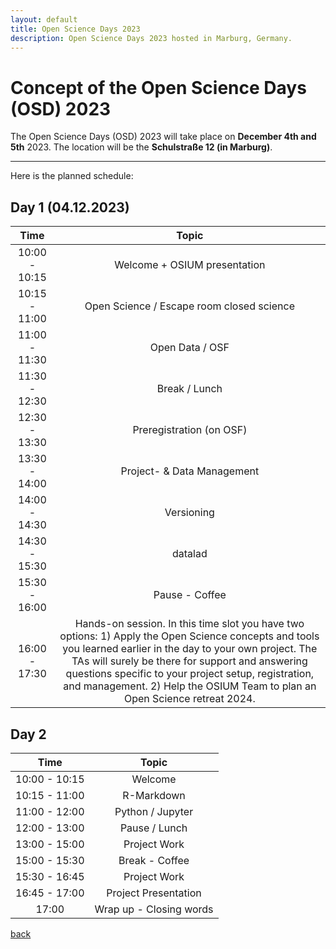 ```yaml
---
layout: default
title: Open Science Days 2023
description: Open Science Days 2023 hosted in Marburg, Germany.
---
```


# Concept of the Open Science Days (OSD) 2023

The Open Science Days (OSD) 2023 will take place on **December 4th and 5th** 2023. 
The location will be the **Schulstraße 12 (in Marburg)**. 

---

Here is the planned schedule:

## Day 1 (04.12.2023)

| Time | Topic | 
| :---:        |     :---:     |
| 10:00 - 10:15   | Welcome + OSIUM presentation    | 
| 10:15 - 11:00    | Open Science / Escape room closed science | 
| 11:00 - 11:30   | Open Data / OSF   | 
| 11:30 - 12:30  | Break / Lunch    | 
| 12:30 - 13:30  | Preregistration (on OSF)    | 
| 13:30 - 14:00   | Project- & Data Management    | 
| 14:00 - 14:30   | Versioning    | 
| 14:30 - 15:30  | datalad   | 
| 15:30 - 16:00  | Pause - Coffee  |
| 16:00 - 17:30 | Hands-on session. In this time slot you have two options: 1) Apply the Open Science concepts and tools you learned earlier in the day to your own project. The TAs will surely be there for support and answering questions specific to your project setup, registration, and management. 2) Help the OSIUM Team to plan an Open Science retreat 2024. |


## Day 2

| Time | Topic | 
| :---:        |     :---:     |
| 10:00 - 10:15   | Welcome   |
| 10:15 - 11:00    | R-Markdown       |
| 11:00 - 12:00   | Python / Jupyter |
| 12:00 - 13:00  | Pause / Lunch    |
| 13:00 - 15:00  | Project Work |
| 15:00 - 15:30  | Break - Coffee  |
| 15:30 - 16:45 | Project Work |
| 16:45 - 17:00 | Project Presentation |
| 17:00 | Wrap up - Closing words |

[back](./)
